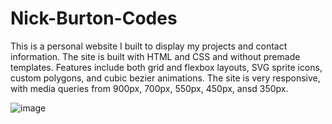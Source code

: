 # Nick-Burton-Codes
This is a personal website I built to display my projects and contact information. The site is built with HTML and CSS and without premade templates.  Features include both grid and flexbox layouts, SVG sprite icons, custom polygons, and cubic bezier animations. The site is very responsive, with media queries from 900px, 700px, 550px, 450px, ansd 350px.

![image](https://user-images.githubusercontent.com/125829913/230223166-a37a8326-674f-4856-8a79-8b841a31d2af.png)
